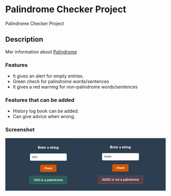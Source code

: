 # Palindrome Checker Project
Palindrome Checker Project

## Description
Mer information about [Palindrome](https://en.wikipedia.org/wiki/Palindrome)

### Features
- It gives an alert for empty entries.
- Green check for palindrome words/sentences
- It gives a red warning for non-palindrome words/sentences

### Features that can be added
- History log book can be added.
- Can give advice when wrong.

### Screenshot
![Palindrome Checker Project Screenshot](https://github.com/huseyineskan/Palindrome-Checker-Project/raw/main/screenshot.png)